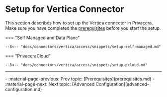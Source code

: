 # Setup for Vertica Connector

This section describes how to set up the Vertica connector in Privacera. Make sure you have completed the [prerequisites](prerequisites.md) before you start the setup.

=== "Self Managed and Data Plane"
    
    --8<-- "docs/connectors/vertica/access/snippets/setup-self-managed.md"

=== "PrivaceraCloud"
    
    --8<-- "docs/connectors/vertica/access/snippets/setup-pcloud.md"

---

<div class="grid cards" markdown>
-   :material-page-previous: Prev topic: [Prerequisites](prerequisites.md)
-   :material-page-next: Next topic: [Advanced Configuration](advanced-configuration.md)
</div>
